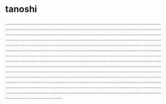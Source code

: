 # tanoshi

.....................................................................................................................................................................................................................................................................................................................................................................................................................................................................................................................................................................................................................................................................................................................................................................................................................................................................................................................................................................................................................................................................................................................................................................................................................................................................................................................................................................................................................................................................................................................................................................................................................................................................................................................................................................................................................................................